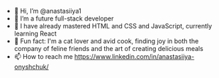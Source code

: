 - 👋 Hi, I’m @anastasiiya1
- 👀 I’m a future full-stack developer
- 🌱 I have already mastered HTML and CSS and JavaScript, currently learning React
- 💞️ Fun fact: I'm a cat lover and avid cook, finding joy in both the company of feline friends and the art of creating delicious meals
- 📫 How to reach me https://www.linkedin.com/in/anastasiiya-onyshchuk/

<!---
anastasiiya1/anastasiiya1 is a ✨ special ✨ repository because its `README.md` (this file) appears on your GitHub profile.
You can click the Preview link to take a look at your changes.
--->
